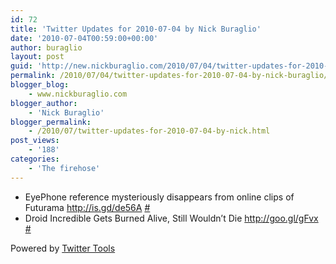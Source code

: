 ```yaml
---
id: 72
title: 'Twitter Updates for 2010-07-04 by Nick Buraglio'
date: '2010-07-04T00:59:00+00:00'
author: buraglio
layout: post
guid: 'http://new.nickburaglio.com/2010/07/04/twitter-updates-for-2010-07-04-by-nick-buraglio/'
permalink: /2010/07/04/twitter-updates-for-2010-07-04-by-nick-buraglio/
blogger_blog:
    - www.nickburaglio.com
blogger_author:
    - 'Nick Buraglio'
blogger_permalink:
    - /2010/07/twitter-updates-for-2010-07-04-by-nick.html
post_views:
    - '188'
categories:
    - 'The firehose'
---
```


- EyePhone reference mysteriously disappears from online clips of Futurama <http://is.gd/de56A> [\#](http://twitter.com/buraglio/statuses/17665186616)
- Droid Incredible Gets Burned Alive, Still Wouldn’t Die <http://goo.gl/gFvx> [\#](http://twitter.com/buraglio/statuses/17668829905)

Powered by [Twitter Tools](http://alexking.org/projects/wordpress)